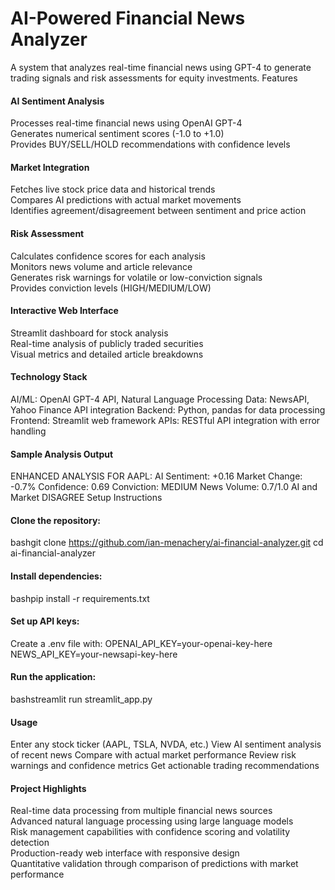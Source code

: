 # AI-Powered Financial News Analyzer
A system that analyzes real-time financial news using GPT-4 to generate trading signals and risk assessments for equity investments.
Features<br>

#### AI Sentiment Analysis

Processes real-time financial news using OpenAI GPT-4<br>
Generates numerical sentiment scores (-1.0 to +1.0)<br>
Provides BUY/SELL/HOLD recommendations with confidence levels

#### Market Integration

Fetches live stock price data and historical trends<br>
Compares AI predictions with actual market movements<br>
Identifies agreement/disagreement between sentiment and price action

#### Risk Assessment

Calculates confidence scores for each analysis<br>
Monitors news volume and article relevance<br>
Generates risk warnings for volatile or low-conviction signals<br>
Provides conviction levels (HIGH/MEDIUM/LOW)

#### Interactive Web Interface

Streamlit dashboard for stock analysis<br>
Real-time analysis of publicly traded securities<br>
Visual metrics and detailed article breakdowns

#### Technology Stack

AI/ML: OpenAI GPT-4 API, Natural Language Processing
Data: NewsAPI, Yahoo Finance API integration
Backend: Python, pandas for data processing
Frontend: Streamlit web framework
APIs: RESTful API integration with error handling

#### Sample Analysis Output
ENHANCED ANALYSIS FOR AAPL:
AI Sentiment: +0.16
Market Change: -0.7%
Confidence: 0.69
Conviction: MEDIUM
News Volume: 0.7/1.0
AI and Market DISAGREE
Setup Instructions

#### Clone the repository:
bashgit clone https://github.com/ian-menachery/ai-financial-analyzer.git
cd ai-financial-analyzer

#### Install dependencies:
bashpip install -r requirements.txt

#### Set up API keys:
Create a .env file with:
OPENAI_API_KEY=your-openai-key-here
NEWS_API_KEY=your-newsapi-key-here

#### Run the application:
bashstreamlit run streamlit_app.py

#### Usage

Enter any stock ticker (AAPL, TSLA, NVDA, etc.)
View AI sentiment analysis of recent news
Compare with actual market performance
Review risk warnings and confidence metrics
Get actionable trading recommendations

#### Project Highlights

Real-time data processing from multiple financial news sources
<br>Advanced natural language processing using large language models
<br>Risk management capabilities with confidence scoring and volatility detection
<br>Production-ready web interface with responsive design
<br>Quantitative validation through comparison of predictions with market performance

